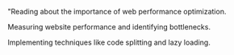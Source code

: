 "Reading about the importance of web performance optimization.

Measuring website performance and identifying bottlenecks.

Implementing techniques like code splitting and lazy loading.
